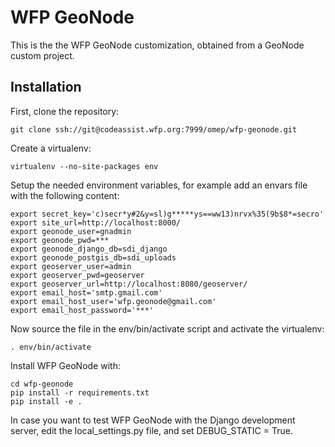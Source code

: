 # WFP GeoNode

This is the the WFP GeoNode customization, obtained from a GeoNode custom 
project.

## Installation

First, clone the repository:

    git clone ssh://git@codeassist.wfp.org:7999/omep/wfp-geonode.git
    
Create a virtualenv:

    virtualenv --no-site-packages env
    
Setup the needed environment variables, for example add an envars file with the
following content:

    export secret_key='c)secr*y#2&y=sl)g*****ys==ww13)nrvx%35(9b$8*=secro'
    export site_url=http://localhost:8000/
    export geonode_user=gnadmin
    export geonode_pwd=***
    export geonode_django_db=sdi_django
    export geonode_postgis_db=sdi_uploads
    export geoserver_user=admin
    export geoserver_pwd=geoserver
    export geoserver_url=http://localhost:8080/geoserver/
    export email_host='smtp.gmail.com'
    export email_host_user='wfp.geonode@gmail.com'
    export email_host_password='***'

Now source the file in the env/bin/activate script and activate the 
virtualenv:

    . env/bin/activate
    
Install WFP GeoNode with:

    cd wfp-geonode
    pip install -r requirements.txt
    pip install -e .
    
In case you want to test WFP GeoNode with the Django development server, edit 
the local_settings.py file, and set DEBUG_STATIC = True.






